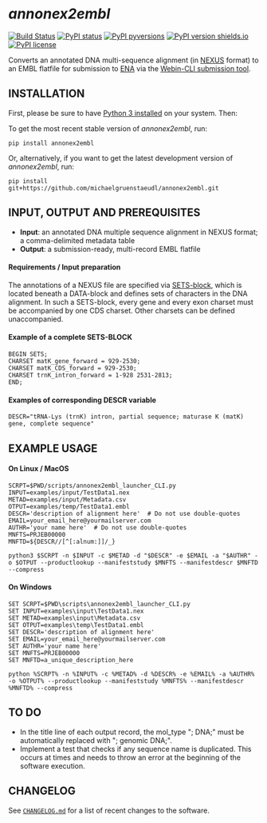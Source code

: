 *annonex2embl*
==============

[![Build Status](https://travis-ci.com/michaelgruenstaeudl/annonex2embl.svg?branch=master)](https://travis-ci.com/michaelgruenstaeudl/annonex2embl)
[![PyPI status](https://img.shields.io/pypi/status/annonex2embl.svg)](https://pypi.python.org/pypi/annonex2embl/)
[![PyPI pyversions](https://img.shields.io/pypi/pyversions/annonex2embl.svg)](https://pypi.python.org/pypi/annonex2embl/)
[![PyPI version shields.io](https://img.shields.io/pypi/v/annonex2embl.svg)](https://pypi.python.org/pypi/annonex2embl/)
[![PyPI license](https://img.shields.io/pypi/l/annonex2embl.svg)](https://pypi.python.org/pypi/annonex2embl/)

Converts an annotated DNA multi-sequence alignment (in [NEXUS](http://wiki.christophchamp.com/index.php?title=NEXUS_file_format) format) to an EMBL flatfile for submission to [ENA](http://www.ebi.ac.uk/ena) via the [Webin-CLI submission tool](https://ena-docs.readthedocs.io/en/latest/cli_05.html).


## INSTALLATION
First, please be sure to have [Python 3 installed](https://www.python.org/downloads/) on your system. Then:

To get the most recent stable version of *annonex2embl*, run:

    pip install annonex2embl

Or, alternatively, if you want to get the latest development version of *annonex2embl*, run:

    pip install git+https://github.com/michaelgruenstaeudl/annonex2embl.git


## INPUT, OUTPUT AND PREREQUISITES
* **Input**: an annotated DNA multiple sequence alignment in NEXUS format; a comma-delimited metadata table
* **Output**: a submission-ready, multi-record EMBL flatfile

#### Requirements / Input preparation
The annotations of a NEXUS file are specified via [SETS-block](http://hydrodictyon.eeb.uconn.edu/eebedia/index.php/Phylogenetics:_NEXUS_Format), which is located beneath a DATA-block and defines sets of characters in the DNA alignment. In such a SETS-block, every gene and every exon charset must be accompanied by one CDS charset. Other charsets can be defined unaccompanied.

#### Example of a complete SETS-BLOCK
```
BEGIN SETS;
CHARSET matK_gene_forward = 929-2530;
CHARSET matK_CDS_forward = 929-2530;
CHARSET trnK_intron_forward = 1-928 2531-2813;
END;
```

#### Examples of corresponding DESCR variable
```
DESCR="tRNA-Lys (trnK) intron, partial sequence; maturase K (matK) gene, complete sequence"
```

## EXAMPLE USAGE
#### On Linux / MacOS
```
SCRPT=$PWD/scripts/annonex2embl_launcher_CLI.py
INPUT=examples/input/TestData1.nex
METAD=examples/input/Metadata.csv
OTPUT=examples/temp/TestData1.embl
DESCR='description of alignment here'  # Do not use double-quotes
EMAIL=your_email_here@yourmailserver.com
AUTHR='your name here'  # Do not use double-quotes
MNFTS=PRJEB00000
MNFTD=${DESCR//[^[:alnum:]]/_}

python3 $SCRPT -n $INPUT -c $METAD -d "$DESCR" -e $EMAIL -a "$AUTHR" -o $OTPUT --productlookup --manifeststudy $MNFTS --manifestdescr $MNFTD --compress
```

#### On Windows
```
SET SCRPT=$PWD\scripts\annonex2embl_launcher_CLI.py
SET INPUT=examples\input\TestData1.nex
SET METAD=examples\input\Metadata.csv
SET OTPUT=examples\temp\TestData1.embl
SET DESCR='description of alignment here'
SET EMAIL=your_email_here@yourmailserver.com
SET AUTHR='your name here'
SET MNFTS=PRJEB00000
SET MNFTD=a_unique_description_here

python %SCRPT% -n %INPUT% -c %METAD% -d %DESCR% -e %EMAIL% -a %AUTHR% -o %OTPUT% --productlookup --manifeststudy %MNFTS% --manifestdescr %MNFTD% --compress
```

## TO DO
* In the title line of each output record, the mol_type "; DNA;" must be automatically replaced with "; genomic DNA;".
* Implement a test that checks if any sequence name is duplicated. This occurs at times and needs to throw an error at the beginning of the software execution.

<!--
## TESTING
    python3 setup.py test
    python3 -m unittest discover -s tests -p "*_test.py" -v  # same as above
    python3 -m unittest discover -s tests -p "*_test.py"  # same as above, just shorter
    pytest  # same as above; on Linux only
-->

## CHANGELOG
See [`CHANGELOG.md`](CHANGELOG.md) for a list of recent changes to the software.
